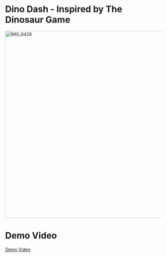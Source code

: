 # Dino Dash - Inspired by The Dinosaur Game
<img src="https://github.com/user-attachments/assets/e138cff7-552a-4f10-a442-7bb4d3ab342d" alt="IMG_6428" width="600"/>

# Demo Video
[Demo Video](https://www.youtube.com/watch?v=9sKp2ngDMcU)

